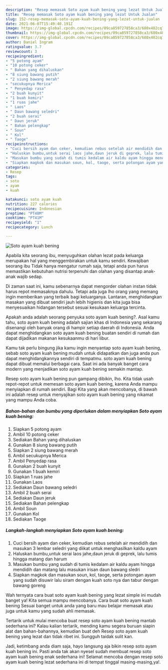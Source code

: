 ```yaml
---
description: "Resep memasak Soto ayam kuah bening yang lezat Untuk Jualan"
title: "Resep memasak Soto ayam kuah bening yang lezat Untuk Jualan"
slug: 152-resep-memasak-soto-ayam-kuah-bening-yang-lezat-untuk-jualan
date: 2021-06-07T15:49:40.191Z
image: https://img-global.cpcdn.com/recipes/09ca859727858ca3/680x482cq70/soto-ayam-kuah-bening-foto-resep-utama.jpg
thumbnail: https://img-global.cpcdn.com/recipes/09ca859727858ca3/680x482cq70/soto-ayam-kuah-bening-foto-resep-utama.jpg
cover: https://img-global.cpcdn.com/recipes/09ca859727858ca3/680x482cq70/soto-ayam-kuah-bening-foto-resep-utama.jpg
author: Daniel Ingram
ratingvalue: 3.7
reviewcount: 3
recipeingredient:
- "5 potong ayam"
- "10 potong ceker"
- " Bahan yang dihaluskan"
- "8 siung bawang putih"
- "2 siung bawang merah"
- "secukupnya Merica"
- " Penyedap rasa"
- "2 buah kunyit"
- "1 buah kemiri"
- "1 ruas jahe"
- " Laos"
- " Daun bawang seledri"
- "2 buah serai"
- " Daun jeruk"
- " Bahan pelengkap"
- " Soun"
- " Kol"
- " Taoge"
recipeinstructions:
- "Cuci bersih ayam dan ceker, kemudian rebus setelah air mendidih dan masukan 3 lembar seledri yang diikat untuk menghasilkan kaldu ayam"
- "Haluskan bumbu,untuk serai laos jahe,daun jeruk di geprek, lalu tumis hingga matang dan harum"
- "Masukan bumbu yang sudah di tumis kedalam air kaldu ayam hingga mendidih dan matang lalu masukan irisan daun bawang sledri"
- "Siapkan magkok dan masukan soun, kol, taoge, serta potongan ayam yang sudah disuwir lalu siram dengan kuah soto nya dan tabur dengan bawang goreng"
categories:
- Resep
tags:
- soto
- ayam
- kuah

katakunci: soto ayam kuah 
nutrition: 227 calories
recipecuisine: Indonesian
preptime: "PT40M"
cooktime: "PT41M"
recipeyield: "1"
recipecategory: Lunch

---
```



![Soto ayam kuah bening](https://img-global.cpcdn.com/recipes/09ca859727858ca3/680x482cq70/soto-ayam-kuah-bening-foto-resep-utama.jpg)

Apabila kita seorang ibu, menyuguhkan olahan lezat pada keluarga merupakan hal yang menggembirakan untuk kamu sendiri. Kewajiban seorang ibu Tidak hanya mengatur rumah saja, tetapi anda pun harus memastikan kebutuhan nutrisi terpenuhi dan olahan yang disantap anak-anak wajib sedap.

Di zaman  saat ini, kamu sebenarnya dapat mengorder olahan instan tidak harus repot memasaknya dahulu. Tetapi ada juga lho orang yang memang ingin memberikan yang terbaik bagi keluarganya. Lantaran, menghidangkan masakan yang dibuat sendiri jauh lebih higienis dan kita juga bisa menyesuaikan hidangan tersebut sesuai kesukaan keluarga tercinta. 



Apakah anda adalah seorang penyuka soto ayam kuah bening?. Asal kamu tahu, soto ayam kuah bening adalah sajian khas di Indonesia yang sekarang disenangi oleh banyak orang di hampir setiap daerah di Indonesia. Anda dapat menghidangkan soto ayam kuah bening buatan sendiri di rumah dan dapat dijadikan makanan kesukaanmu di hari libur.

Kamu tak perlu bingung jika kamu ingin menyantap soto ayam kuah bening, sebab soto ayam kuah bening mudah untuk didapatkan dan juga anda pun dapat menghidangkannya sendiri di tempatmu. soto ayam kuah bening dapat dibuat memalui berbagai cara. Saat ini ada banyak banget cara modern yang menjadikan soto ayam kuah bening semakin mantap.

Resep soto ayam kuah bening pun gampang dibikin, lho. Kita tidak usah repot-repot untuk memesan soto ayam kuah bening, karena Anda mampu menyiapkan di rumah sendiri. Bagi Kita yang akan mencobanya, di bawah ini adalah resep untuk menyajikan soto ayam kuah bening yang nikamat yang mampu Anda coba.

<!--inarticleads1-->

##### Bahan-bahan dan bumbu yang diperlukan dalam menyiapkan Soto ayam kuah bening:

1. Siapkan 5 potong ayam
1. Ambil 10 potong ceker
1. Sediakan  Bahan yang dihaluskan
1. Gunakan 8 siung bawang putih
1. Siapkan 2 siung bawang merah
1. Ambil secukupnya Merica
1. Ambil  Penyedap rasa
1. Gunakan 2 buah kunyit
1. Gunakan 1 buah kemiri
1. Siapkan 1 ruas jahe
1. Gunakan  Laos
1. Sediakan  Daun bawang seledri
1. Ambil 2 buah serai
1. Sediakan  Daun jeruk
1. Sediakan  Bahan pelengkap
1. Ambil  Soun
1. Gunakan  Kol
1. Sediakan  Taoge




<!--inarticleads2-->

##### Langkah-langkah menyiapkan Soto ayam kuah bening:

1. Cuci bersih ayam dan ceker, kemudian rebus setelah air mendidih dan masukan 3 lembar seledri yang diikat untuk menghasilkan kaldu ayam
1. Haluskan bumbu,untuk serai laos jahe,daun jeruk di geprek, lalu tumis hingga matang dan harum
1. Masukan bumbu yang sudah di tumis kedalam air kaldu ayam hingga mendidih dan matang lalu masukan irisan daun bawang sledri
1. Siapkan magkok dan masukan soun, kol, taoge, serta potongan ayam yang sudah disuwir lalu siram dengan kuah soto nya dan tabur dengan bawang goreng




Wah ternyata cara buat soto ayam kuah bening yang lezat simple ini mudah banget ya! Kita semua mampu mencobanya. Cara buat soto ayam kuah bening Sesuai banget untuk anda yang baru mau belajar memasak atau juga untuk kamu yang sudah ahli memasak.

Tertarik untuk mulai mencoba buat resep soto ayam kuah bening mantab sederhana ini? Kalau kalian tertarik, mending kamu segera buruan siapin alat dan bahan-bahannya, kemudian buat deh Resep soto ayam kuah bening yang lezat dan tidak ribet ini. Sungguh taidak sulit kan. 

Jadi, ketimbang anda diam saja, hayo langsung aja bikin resep soto ayam kuah bening ini. Pasti anda tak akan nyesel sudah membuat resep soto ayam kuah bening enak sederhana ini! Selamat mencoba dengan resep soto ayam kuah bening lezat sederhana ini di tempat tinggal masing-masing,ya!.

